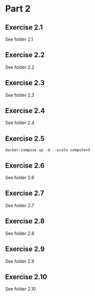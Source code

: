 # Part 2

## Exercise 2.1

See folder 2.1

## Exercise 2.2

See folder 2.2

## Exercise 2.3

See folder 2.3

## Exercise 2.4

See folder 2.4

## Exercise 2.5

```
docker-compose up -d --scale compute=5
```

## Exercise 2.6

See folder 2.6

## Exercise 2.7

See folder 2.7

## Exercise 2.8

See folder 2.8

## Exercise 2.9

See folder 2.9

## Exercise 2.10

See folder 2.10


